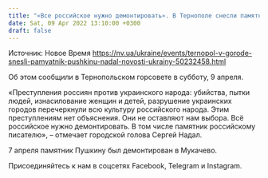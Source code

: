 ```yaml
---
title: "«Все российское нужно демонтировать». В Тернополе снесли памятник Пушкину — мэр"
date: Sat, 09 Apr 2022 13:10:00 +0300
draft: false
---
```

Источник: Новое Время https://nv.ua/ukraine/events/ternopol-v-gorode-snesli-pamyatnik-pushkinu-nadal-novosti-ukrainy-50232458.html


Об этом сообщили в Тернопольском горсовете в субботу, 9 апреля.

 «Преступления россиян против украинского народа: убийства, пытки людей, изнасилование женщин и детей, разрушение украинских городов перечеркнули всю культуру российского народа. Этим преступлениям нет объяснения. Они не оставляют нам выбора. Всё российское нужно демонтировать. В том числе памятник российскому писателю», – отмечает городской голова Сергей Надал.

7 апреля памятник Пушкину был демонтирован в Мукачево.

Присоединяйтесь к нам в соцсетях Facebook, Telegram и Instagram.
